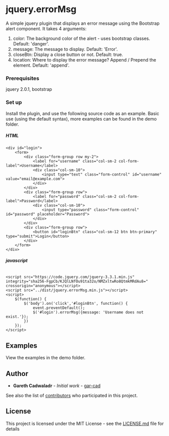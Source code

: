 # jquery.errorMsg

A simple jquery plugin that displays an error message using the Bootstrap alert component. It takes 4 arguments:

1. color: The background color of the alert - uses bootstrap classes. Default: 'danger'.
2. message: The message to display. Default: 'Error'.
3. closeBtn: Display a close button or not. Default: true.
4. location: Where to display the error message? Append / Prepend the element. Default: 'append'.

### Prerequisites

jquery 2.0.1, bootstrap


### Set up

Install the plugin, and use the following source code as an example. Basic use (using the default syntax), more examples can be found in the demo folder.

##### HTML
```
<div id="login">
    <form>
        <div class="form-group row my-2">
            <label for="username" class="col-sm-2 col-form-label">Username</label>
            <div class="col-sm-10">
                <input type="text" class="form-control" id="username" value="email@example.com">
            </div>
        </div>
        <div class="form-group row">
            <label for="password" class="col-sm-2 col-form-label">Password</label>
            <div class="col-sm-10">
                <input type="password" class="form-control" id="password" placeholder="Password">
            </div>
        </div>
        <div class="form-group row">
            <button id="loginBtn" class="col-sm-12 btn btn-primary" type="submit">Login</button>
        </div>
    </form>
</div>
```

##### javascript
```

<script src="https://code.jquery.com/jquery-3.3.1.min.js" integrity="sha256-FgpCb/KJQlLNfOu91ta32o/NMZxltwRo8QtmkMRdAu8=" crossorigin="anonymous"></script>
<script src="../dist/jquery.errorMsg.min.js"></script>
<script>
    $(function() {
        $('body').on('click','#loginBtn', function() {
            event.preventDefault();
            $('#login').errorMsg({message: 'Username does not exist.'});
        })
    });
</script>
```

## Examples

View the examples in the demo folder. 

## Author

* **Gareth Cadwaladr** - *Initial work* - [gar-cad](https://github.com/gar-cad)

See also the list of [contributors](https://github.com/gar-cad/jquery.errorMsg/graphs/contributors) who participated in this project.

## License

This project is licensed under the MIT License - see the [LICENSE.md](LICENSE.MD) file for details
